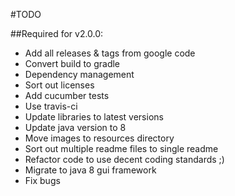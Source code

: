 #TODO

##Required for v2.0.0:

- Add all releases & tags from google code
- Convert build to gradle
- Dependency management
- Sort out licenses
- Add cucumber tests
- Use travis-ci
- Update libraries to latest versions
- Update java version to 8
- Move images to resources directory
- Sort out multiple readme files to single readme
- Refactor code to use decent coding standards ;)
- Migrate to java 8 gui framework
- Fix bugs